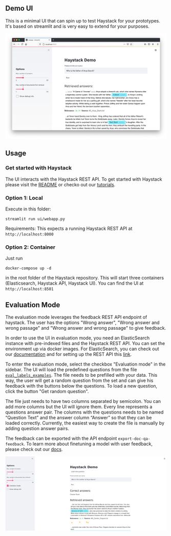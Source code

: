 ## Demo UI

This is a minimal UI that can spin up to test Haystack for your prototypes. It's based on streamlit and is very easy to extend for your purposes. 

![Screenshot](https://raw.githubusercontent.com/deepset-ai/haystack/main/docs/img/streamlit_ui_screenshot.png)

## Usage

### Get started with Haystack

The UI interacts with the Haystack REST API. To get started with Haystack please visit the [README](https://github.com/deepset-ai/haystack/tree/main#key-components) or checko out our [tutorials](https://haystack.deepset.ai/tutorials/first-qa-system).

### Option 1: Local

Execute in this folder:
```
streamlit run ui/webapp.py
```

Requirements: This expects a running Haystack REST API at `http://localhost:8000`

### Option 2: Container

Just run
```
docker-compose up -d
``` 
in the root folder of the Haystack repository. This will start three containers (Elasticsearch, Haystack API, Haystack UI).
You can find the UI at `http://localhost:8501`

## Evaluation Mode

The evaluation mode leverages the feedback REST API endpoint of haystack. The user has the options "Wrong answer", "Wrong answer and wrong passage" and "Wrong answer and wrong passage" to give feedback. 

In order to use the UI in evaluation mode, you need an ElasticSearch instance with pre-indexed files and the Haystack REST API. You can set the environment up via docker images. For ElasticSearch, you can check out our [documentation](https://haystack.deepset.ai/usage/document-store#initialisation) and for setting up the REST API this [link](https://github.com/deepset-ai/haystack/blob/main/README.md#7-rest-api).

To enter the evaluation mode, select the checkbox "Evaluation mode" in the sidebar. The UI will load the predefined questions from the file [`eval_labels_examples`](https://raw.githubusercontent.com/deepset-ai/haystack/main/ui/eval_labels_example.csv). The file needs to be prefilled with your data. This way, the user will get a random question from the set and can give his feedback with the buttons below the questions. To load a new question, click the button "Get random question". 

The file just needs to have two columns separated by semicolon. You can add more columns but the UI will ignore them. Every line represents a questions answer pair. The columns with the questions needs to be named “Question Text” and the answer column “Answer” so that they can be loaded correctly. Currently, the easiest way to create the file is manually by adding question answer pairs. 

The feedback can be exported with the API endpoint `export-doc-qa-feedback`. To learn more about finetuning a model with user feedback, please check out our [docs](https://haystack.deepset.ai/usage/domain-adaptation#user-feedback).

![Screenshot](https://raw.githubusercontent.com/deepset-ai/haystack/main/docs/img/streamlit_ui_screenshot_eval_mode.png)